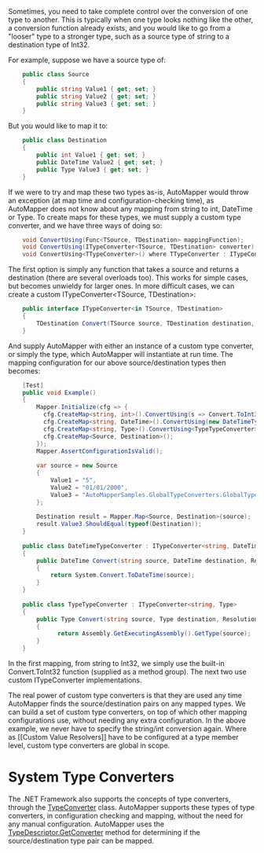 Sometimes, you need to take complete control over the conversion of one type to another.  This is typically when one type looks nothing like the other, a conversion function already exists, and you would like to go from a "looser" type to a stronger type, such as a source type of string to a destination type of Int32.

For example, suppose we have a source type of:
```c#
    public class Source
    {
    	public string Value1 { get; set; }
    	public string Value2 { get; set; }
    	public string Value3 { get; set; }
    }
```
But you would like to map it to:
```c#
    public class Destination
    {
    	public int Value1 { get; set; }
    	public DateTime Value2 { get; set; }
    	public Type Value3 { get; set; }
    }
```
If we were to try and map these two types as-is, AutoMapper would throw an exception (at map time and configuration-checking time), as AutoMapper does not know about any mapping from string to int, DateTime or Type.  To create maps for these types, we must supply a custom type converter, and we have three ways of doing so:
```c#
    void ConvertUsing(Func<TSource, TDestination> mappingFunction);
    void ConvertUsing(ITypeConverter<TSource, TDestination> converter);
    void ConvertUsing<TTypeConverter>() where TTypeConverter : ITypeConverter<TSource, TDestination>;
```
The first option is simply any function that takes a source and returns a destination (there are several overloads too). This works for simple cases, but becomes unwieldy for larger ones.  In more difficult cases, we can create a custom ITypeConverter&lt;TSource, TDestination&gt;:
```c#
    public interface ITypeConverter<in TSource, TDestination>
    {
    	TDestination Convert(TSource source, TDestination destination, ResolutionContext context);
    }
```
And supply AutoMapper with either an instance of a custom type converter, or simply the type, which AutoMapper will instantiate at run time.  The mapping configuration for our above source/destination types then becomes:
```c#
    [Test]
    public void Example()
    {
        Mapper.Initialize(cfg => {
          cfg.CreateMap<string, int>().ConvertUsing(s => Convert.ToInt32(s));
          cfg.CreateMap<string, DateTime>().ConvertUsing(new DateTimeTypeConverter());
          cfg.CreateMap<string, Type>().ConvertUsing<TypeTypeConverter>();
          cfg.CreateMap<Source, Destination>();
        });
        Mapper.AssertConfigurationIsValid();
    
        var source = new Source
        {
            Value1 = "5",
            Value2 = "01/01/2000",
            Value3 = "AutoMapperSamples.GlobalTypeConverters.GlobalTypeConverters+Destination"
        };
        
        Destination result = Mapper.Map<Source, Destination>(source);
        result.Value3.ShouldEqual(typeof(Destination));
    }
    
    public class DateTimeTypeConverter : ITypeConverter<string, DateTime>
    {
        public DateTime Convert(string source, DateTime destination, ResolutionContext context)
        {
            return System.Convert.ToDateTime(source);
        }
    }
    
    public class TypeTypeConverter : ITypeConverter<string, Type>
    {
        public Type Convert(string source, Type destination, ResolutionContext context)
        {
              return Assembly.GetExecutingAssembly().GetType(source);
        }
    }
```
In the first mapping, from string to Int32, we simply use the built-in Convert.ToInt32 function (supplied as a method group).  The next two use custom ITypeConverter implementations.

The real power of custom type converters is that they are used any time AutoMapper finds the source/destination pairs on any mapped types.  We can build a set of custom type converters, on top of which other mapping configurations use, without needing any extra configuration.  In the above example, we never have to specify the string/int conversion again.  Where as [[Custom Value Resolvers]] have to be configured at a type member level, custom type converters are global in scope.

# System Type Converters

The .NET Framework also supports the concepts of type converters, through the [TypeConverter](http://msdn.microsoft.com/en-us/library/system.componentmodel.typeconverter.aspx) class.  AutoMapper supports these types of type converters, in configuration checking and mapping, without the need for any manual configuration.  AutoMapper uses the [TypeDescriptor.GetConverter](http://msdn.microsoft.com/en-us/library/system.componentmodel.typedescriptor.getconverter.aspx) method for determining if the source/destination type pair can be mapped.